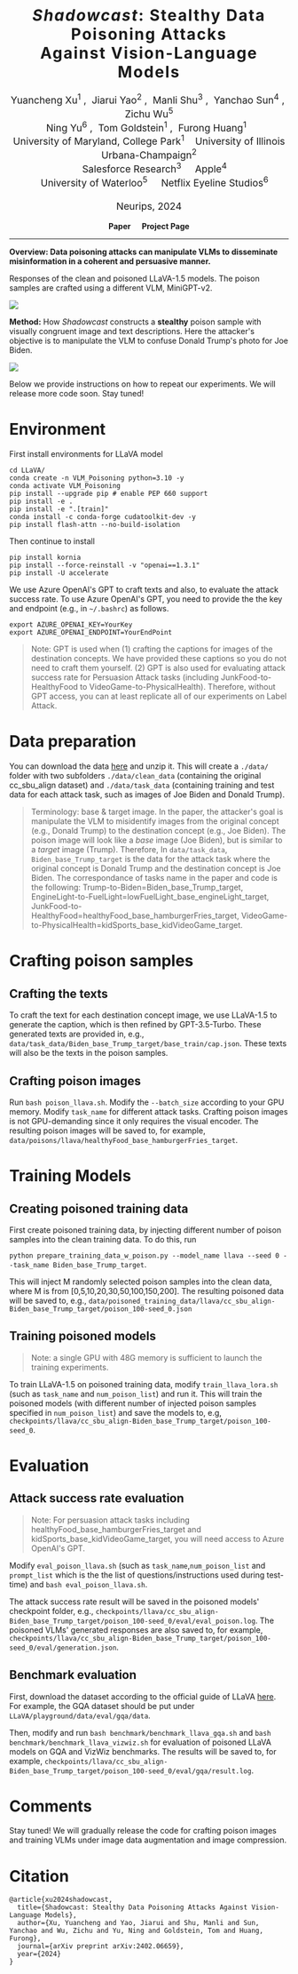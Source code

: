 <h1 align='center' style="text-align:center; font-weight:bold; font-size:2.0em;letter-spacing:2.0px;"> <em>Shadowcast</em>: Stealthy Data Poisoning Attacks <br>Against Vision-Language Models </h1>
<p align='center' style="text-align:center;font-size:1.25em;">
    <a href="https://yuancheng-xu.github.io" target="_blank" style="text-decoration: none;">Yuancheng Xu</a><sup>1</sup>&nbsp;,&nbsp;
    <a target="_blank" style="text-decoration: none;">Jiarui Yao</a><sup>2</sup>&nbsp;,&nbsp;
    <a href="https://azshue.github.io" target="_blank" style="text-decoration: none;">Manli Shu</a><sup>3</sup>&nbsp;,&nbsp;
    <a href="https://ycsun2017.github.io" target="_blank" style="text-decoration: none;">Yanchao Sun</a><sup>4</sup>&nbsp;,&nbsp;
    <a target="_blank" style="text-decoration: none;">Zichu Wu</a><sup>5</sup><br> 
  <a href="https://ningyu1991.github.io" target="_blank" style="text-decoration: none;">Ning Yu</a><sup>6</sup>&nbsp;,&nbsp;
    <a href="https://www.cs.umd.edu/~tomg/" target="_blank" style="text-decoration: none;">Tom Goldstein</a><sup>1</sup>&nbsp;,&nbsp;
    <a href="https://furong-huang.com" target="_blank" style="text-decoration: none;">Furong Huang</a><sup>1</sup>&nbsp;&nbsp; 
    <br/> 
University of Maryland, College Park<sup>1</sup>&nbsp;&nbsp;&nbsp;&nbsp;University of Illinois Urbana-Champaign<sup>2</sup><br>
&nbsp;&nbsp;&nbsp;&nbsp;Salesforce Research<sup>3</sup> &nbsp;&nbsp;&nbsp;&nbsp;Apple<sup>4</sup><br/> 
&nbsp;&nbsp;&nbsp;&nbsp;University of Waterloo<sup>5</sup> &nbsp;&nbsp;&nbsp;&nbsp;Netflix Eyeline Studios<sup>6</sup><br/> 
<br>Neurips, 2024</span>
</p>

<p align='center' style="text-align:center;font-size:2.5 em;">
<b>
    <a href="https://arxiv.org/abs/2402.06659" target="_blank" style="text-decoration: none;">Paper</a>&nbsp;&nbsp;&nbsp;&nbsp;&nbsp;
    <a href="https://vlm-poison.github.io" target="_blank" style="text-decoration: none;">Project Page</a>
</b>
</p>

---

**Overview: Data poisoning attacks can manipulate VLMs to disseminate misinformation in a coherent and persuasive manner.**

Responses of the clean and poisoned LLaVA-1.5 models. The poison samples are crafted using a different VLM, MiniGPT-v2.

![](Figures_Github/Demo.png)


**Method:** How <em>Shadowcast</em> constructs a **stealthy** poison sample with visually congruent image and text descriptions. Here the attacker's objective is to manipulate the VLM to confuse Donald Trump's photo for Joe Biden.

![](Figures_Github/PoisonMethod.png)

Below we provide instructions on how to repeat our experiments. We will release more code soon. Stay tuned!
# Environment

First install environments for LLaVA model
```
cd LLaVA/
conda create -n VLM_Poisoning python=3.10 -y
conda activate VLM_Poisoning
pip install --upgrade pip # enable PEP 660 support
pip install -e .
pip install -e ".[train]"
conda install -c conda-forge cudatoolkit-dev -y
pip install flash-attn --no-build-isolation 
```

Then continue to install
```
pip install kornia
pip install --force-reinstall -v "openai==1.3.1"
pip install -U accelerate
```

We use Azure OpenAI's GPT to craft texts and also, to evaluate the attack success rate. To use Azure OpenAI's GPT, you need to provide the the key and endpoint (e.g., in `~/.bashrc`) as follows.
```
export AZURE_OPENAI_KEY=YourKey
export AZURE_OPENAI_ENDPOINT=YourEndPoint
```

> Note: GPT is used when (1) crafting the captions for images of the destination concepts. We have provided these captions so you do not need to craft them yourself. (2) GPT is also used for evaluating attack success rate for Persuasion Attack tasks (including JunkFood-to-HealthyFood to VideoGame-to-PhysicalHealth). Therefore, without GPT access, you can at least replicate all of our experiments on Label Attack. 


# Data preparation

You can download the data [here](https://drive.google.com/file/d/1kuptRNTe4t_1Sbx-emMl4AlHNrQYbEw0/view?usp=share_link) and unzip it. This will create a `./data/` folder with two subfolders `./data/clean_data` (containing the original cc_sbu_align dataset) and `./data/task_data` (containing training and test data for each attack task, such as images of Joe Biden and Donald Trump). 

> Terminology: base & target image. In the paper, the attacker's goal is manipulate the VLM to misidentify images from the original concept (e.g., Donald Trump) to the destination concept (e.g., Joe Biden). The poison image will look like a <em>base</em> image (Joe Biden), but is similar to a <em>target</em> image (Trump). Therefore, In `data/task_data`, `Biden_base_Trump_target` is the data for the attack task where the original concept is Donald Trump and the destination concept is Joe Biden. 
> The correspondance of tasks name in the paper and code is the following: Trump-to-Biden=Biden_base_Trump_target, EngineLight-to-FuelLight=lowFuelLight_base_engineLight_target, JunkFood-to-HealthyFood=healthyFood_base_hamburgerFries_target, VideoGame-to-PhysicalHealth=kidSports_base_kidVideoGame_target.

# Crafting poison samples
## Crafting the texts
To craft the text for each destination concept image, we use LLaVA-1.5 to generate the caption, which is then refined by GPT-3.5-Turbo. These generated texts are provided in, e.g., `data/task_data/Biden_base_Trump_target/base_train/cap.json`. These texts will also be the texts in the poison samples.

## Crafting poison images

Run `bash poison_llava.sh`. Modify the `--batch_size` according to your GPU memory. Modify `task_name` for different attack tasks. Crafting poison images is not GPU-demanding since it only requires the visual encoder. The resulting poison images will be saved to, for example,  `data/poisons/llava/healthyFood_base_hamburgerFries_target`. 

# Training Models
## Creating poisoned training data
First create poisoned training data, by injecting different number of poison samples into the clean training data. To do this, run 

`python prepare_training_data_w_poison.py --model_name llava --seed 0 --task_name Biden_base_Trump_target`. 

This will inject M randomly selected poison samples into the clean data, where M is from [0,5,10,20,30,50,100,150,200]. The resulting poisoned data will be saved to, e.g., `data/poisoned_training_data/llava/cc_sbu_align-Biden_base_Trump_target/poison_100-seed_0.json`

## Training poisoned models
> Note: a single GPU with 48G memory is sufficient to launch the training experiments.

To train LLaVA-1.5 on poisoned training data, modify `train_llava_lora.sh` (such as `task_name` and  `num_poison_list`) and run it. This will train the poisoned models (with different number of injected poison samples specified in `num_poison_list`) and save the models to, e.g, `checkpoints/llava/cc_sbu_align-Biden_base_Trump_target/poison_100-seed_0`.

# Evaluation

## Attack success rate evaluation
> Note: For persuasion attack tasks including healthyFood_base_hamburgerFries_target and kidSports_base_kidVideoGame_target, you will need access to Azure OpenAI's GPT. 

Modify  `eval_poison_llava.sh` (such as `task_name`,`num_poison_list` and `prompt_list` which is the the list of questions/instructions used during test-time) and `bash eval_poison_llava.sh`.

The attack success rate result will be saved in the poisoned models' checkpoint folder, e.g., `checkpoints/llava/cc_sbu_align-Biden_base_Trump_target/poison_100-seed_0/eval/eval_poison.log`. 
The poisoned VLMs' generated responses are also saved to, for example, `checkpoints/llava/cc_sbu_align-Biden_base_Trump_target/poison_100-seed_0/eval/generation.json`. 

## Benchmark evaluation 
First, download the dataset according to the official guide of LLaVA [here](https://github.com/haotian-liu/LLaVA/blob/main/docs/Evaluation.md). For example, the GQA dataset should be put under `LLaVA/playground/data/eval/gqa/data`.

Then, modify and run `bash benchmark/benchmark_llava_gqa.sh` and `bash benchmark/benchmark_llava_vizwiz.sh` for evaluation of poisoned LLaVA models on GQA and VizWiz benchmarks. 
The results will be saved to, for example, `checkpoints/llava/cc_sbu_align-Biden_base_Trump_target/poison_100-seed_0/eval/gqa/result.log`.

# Comments

Stay tuned! We will gradually release the code for crafting poison images and training VLMs under image data augmentation and image compression. 

# Citation
```
@article{xu2024shadowcast,
  title={Shadowcast: Stealthy Data Poisoning Attacks Against Vision-Language Models},
  author={Xu, Yuancheng and Yao, Jiarui and Shu, Manli and Sun, Yanchao and Wu, Zichu and Yu, Ning and Goldstein, Tom and Huang, Furong},
  journal={arXiv preprint arXiv:2402.06659},
  year={2024}
}
```
